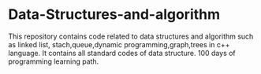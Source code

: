 # Data-Structures-and-algorithm
This repository contains code related to data structures and algorithm such as linked list, stach,queue,dynamic programming,graph,trees in c++ language. It contains all standard codes of data structure.
100 days of programming learning path.
